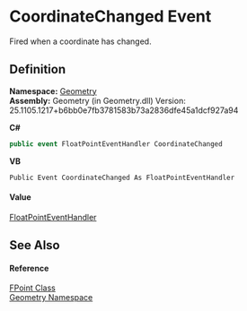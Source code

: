 # CoordinateChanged Event


Fired when a coordinate has changed.



## Definition
**Namespace:** <a href="eb409b48-e279-bdb4-daf3-3196b72d55a2.md">Geometry</a>  
**Assembly:** Geometry (in Geometry.dll) Version: 25.1105.1217+b6bb0e7fb3781583b73a2836dfe45a1dcf927a94

**C#**
``` C#
public event FloatPointEventHandler CoordinateChanged
```
**VB**
``` VB
Public Event CoordinateChanged As FloatPointEventHandler
```



#### Value
<a href="0de390b5-b24b-e501-417b-73ece4d8c88d.md">FloatPointEventHandler</a>

## See Also


#### Reference
<a href="477a6142-7b25-5977-263a-a8e4e3c4f582.md">FPoint Class</a>  
<a href="eb409b48-e279-bdb4-daf3-3196b72d55a2.md">Geometry Namespace</a>  
